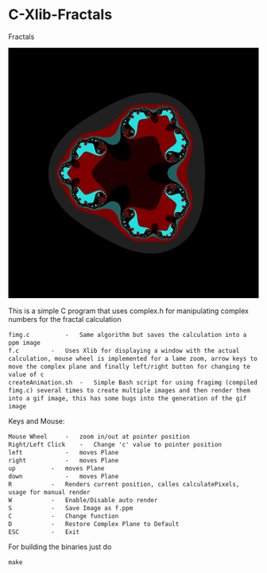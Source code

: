 # C-Xlib-Fractals

Fractals

![Screenshot](frac.jpg)

This is a simple C program that uses complex.h for manipulating complex numbers for the fractal calculation

	fimg.c			-	Same algorithm but saves the calculation into a ppm image
	f.c			-	Uses Xlib for displaying a window with the actual calculation, mouse wheel is implemented for a lame zoom, arrow keys to move the complex plane and finally left/right button for changing te value of c
	createAnimation.sh	-	Simple Bash script for using fragimg (compiled fimg.c) several times to create multiple images and then render them into a gif image, this has some bugs into the generation of the gif image

Keys and Mouse:

	Mouse Wheel		-	zoom in/out at pointer position
	Right/Left Click	-	Change 'c' value to pointer position
	left			-	moves Plane
	right			-	moves Plane
	up			-	moves Plane
	down			-	moves Plane
	R			-	Renders current position, calles calculatePixels, usage for manual render
	W			-	Enable/Disable auto render
	S			-	Save Image as f.ppm
	C			-	Change function
	D			-	Restore Complex Plane to Default
	ESC			-	Exit

For building the binaries just do

	make
